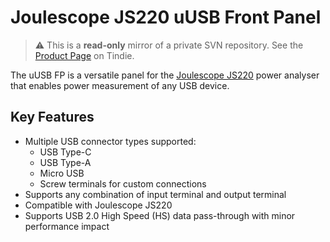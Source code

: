 # Joulescope JS220 uUSB Front Panel

> ⚠️ This is a **read-only** mirror of a private SVN repository. See the [Product Page]() on Tindie.

The uUSB FP is a versatile panel for the [Joulescope JS220](https://www.joulescope.com/products/js220-joulescope-precision-energy-analyzer) power analyser that enables power measurement of any USB device.

## Key Features

- Multiple USB connector types supported:
    - USB Type-C
    - USB Type-A
    - Micro USB
    - Screw terminals for custom connections
- Supports any combination of input terminal and output terminal
- Compatible with Joulescope JS220
- Supports USB 2.0 High Speed (HS) data pass-through with minor performance impact

